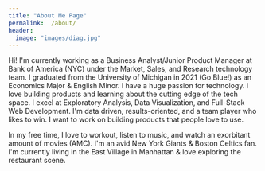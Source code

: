 ```yaml
---
title: "About Me Page"
permalink:  /about/
header:
  image: "images/diag.jpg"
---
```

Hi! I'm currently working as a Business Analyst/Junior Product Manager at Bank of America (NYC) under the Market, Sales, and Research technology team.
I graduated from the University of Michigan in 2021 (Go Blue!) as an Economics Major & English Minor. I have a huge passion for technology. I love building products and learning about the cutting edge of the tech space. I excel at Exploratory Analysis, Data Visualization, and Full-Stack Web Development. I'm data driven, results-oriented, and a team player who likes to win. I want to work on building products that people love to use.

In my free time, I love to workout, listen to music, and watch an exorbitant amount of movies (AMC). I'm an avid New York Giants & Boston Celtics fan. I'm currently living in the East Village in Manhattan & love exploring the restaurant scene.
